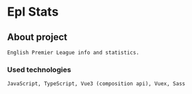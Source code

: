# Epl Stats

## About project
```
English Premier League info and statistics.
```

### Used technologies
```
JavaScript, TypeScript, Vue3 (composition api), Vuex, Sass
```
